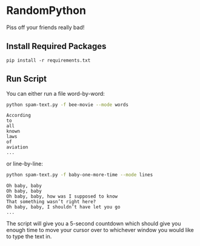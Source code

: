 # RandomPython
Piss off your friends really bad!
## Install Required Packages
`pip install -r requirements.txt`

## Run Script
You can either run a file word-by-word:
```bash
python spam-text.py -f bee-movie --mode words
```
```
According
to
all
known
laws
of
aviation
...
```
or line-by-line:
```bash
python spam-text.py -f baby-one-more-time --mode lines
```
```
Oh baby, baby
Oh baby, baby
Oh baby, baby, how was I supposed to know
That something wasn’t right here?
Oh baby, baby, I shouldn’t have let you go
...
```

The script will give you a 5-second countdown which should give you enough time to move your cursor over to whichever window you would like to type the text in.
